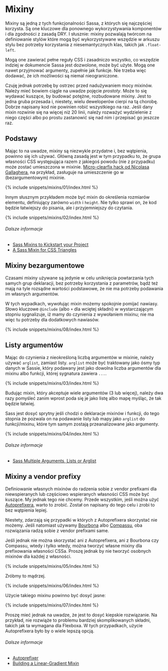 
# Mixiny

Mixiny są jedną z tych funkcjonalności Sassa, z których się najczęściej korzysta. Są one kluczowe dla ponownego wykorzystywania komponentów i dla zgodności z zasadą DRY. I słusznie: mixiny pozwalają twórcom na definiowanie stylów które mogą być wykorzystywane wszędzie w arkuszu stylu bez potrzeby korzystania z niesemantycznych klas, takich jak `.float-left`.

Mogą one zawierać pełne reguły CSS i zasadniczo wszystko, co wszędzie indziej w dokumencie Sassa jest dozwolone, może być użyte. Mogą one nawet przyjmować argumenty, zupełnie jak funkcje. Nie trzeba więc dodawać, że ich możliwości są niemal nieograniczone.

Czuję jednak potrzebę by ostrzec przed nadużywaniem mocy mixinów. Należy mieć bowiem ciągle na uwadze pojęcie *prostoty*. Może to się wydawać kuszące, by budować potężne, rozbudowane mixiny. Jest to jedna gruba przesada i, niestety, wielu deweloperów cierpi na tą chorobę. Dobrze napisany kod nie powinien robić wszystkiego na raz. Jeśli dany mixin rozwinie się na więcej niż 20 linii, należy rozważyć wydzielenie z niego części albo po prostu zastanowić się nad nim i przepisać go jeszcze raz.

## Podstawy

Mając to na uwadze, mixiny są niezwykle przydatne i, bez wątpienia, powinno się ich używać. Główną zasadą jest w tym przypadku to, że grupa własności CSS występująca razem z jakiegoś powodu (nie z przypadku) może zostać umieszczona w mixinie. [Micro-clearfix hack od Nicolasa Gallaghera](http://nicolasgallagher.com/micro-clearfix-hack/), na przykład, zasługuje na umieszczenie go w (bezargumentowym) mixinie.

{% include snippets/mixins/01/index.html %}

Innym słusznym przykładem może być mixin do określenia rozmiarów elementu, definiujący zarówno `width` i `height`. Nie tylko sprawi on, że kod będzie łatwiejszy do pisania, ale i przyjemniejszy do czytania.

{% include snippets/mixins/02/index.html %}

###### Dalsze informacje

* [Sass Mixins to Kickstart your Project](http://www.sitepoint.com/sass-mixins-kickstart-project/)
* [A Sass Mixin for CSS Triangles](http://www.sitepoint.com/sass-mixin-css-triangles/)

## Mixiny bezargumentowe

Czasami mixiny używane są jedynie w celu uniknięcia powtarzania tych samych grup deklaracji, bez potrzeby korzystania z parametrów, bądź też mają na tyle rozsądne wartości podstawowe, że nie ma potrzeby podawania im własnych argumentów.

W tych wypadkach, wywołując mixin możemy spokojnie pomijać nawiasy. Słowo kluczowe `@include` (albo `+` dla wciętej składni) w wystarczającym stopniu sygnalizuje, iż mamy do czynienia z wywołaniem mixinu; nie ma więc tu potrzeby dla dodatkowych nawiasów.

{% include snippets/mixins/08/index.html %}

## Listy argumentów

Mając do czynienia z nieokreśloną liczbą argumentów w mixinie, należy używać `arglist`, zamiast listy. `arglist` może być traktowany jako ósmy typ danych w Sassie, który podawany jest jako dowolna liczba argumentów dla mixinu albo funkcji, której sygnatura zawiera `...`.

{% include snippets/mixins/03/index.html %}

Budując mixin, który akceptuje wiele argumentów (3 lub więcej), należy dwa razy pomyśleć zanim wprost poda się je jako listę albo mapę myśląc, że tak będzie łatwiej.

Sass jest dosyć sprytny jeśli chodzi o deklaracje mixinów i funkcji, do tego stopnia że pozwala on na podawanie listy lub mapy jako `arglist` do funkcji/mixinu, które tym samym zostają przeanalizowane jako argumenty.

{% include snippets/mixins/04/index.html %}

###### Dalsze informacje

* [Sass Multiple Arguments, Lists or Arglist](http://www.sitepoint.com/sass-multiple-arguments-lists-or-arglist/)

## Mixiny a vendor prefixy

Definiowanie własnych mixinów do radzenia sobie z vendor prefixami dla niewspieranych lub częściowo wspieranych własności CSS może być kuszące. My jednak tego nie chcemy. Przede wszystkim, jeśli można użyć [Autoprefixera](https://github.com/postcss/autoprefixer), warto to zrobić. Został on napisany do tego celu i zrobi to bez wątpienia lepiej.

Niestety, zdarzają się przypadki w których z Autoprefixera skorzystać nie możemy. Jeśli natomiast używamy [Bourbona](http://bourbon.io/) albo [Compassu](http://compass-style.org/), oba rozwiązania radzą sobie z vendor prefixami same.

Jeśli jednak nie można skorzystać ani z Autoprefixera, ani z Bourbona czy Compassu, wtedy i tylko wtedy, można tworzyć własne mixiny dla prefixowania własności CSSa. Proszę jednak by nie tworzyć osobnych mixinów dla każdej z własności.

{% include snippets/mixins/05/index.html %}

Zróbmy to mądrzej.

{% include snippets/mixins/06/index.html %}

Użycie takiego mixinu powinno być dosyć jasne:

{% include snippets/mixins/07/index.html %}

Proszę mieć jednak na uwadze, że jest to dosyć kiepskie rozwiązanie. Na przykład, nie rozwiąże to problemu bardziej skomplikowanych składni, takich jak ta wymagana dla Flexboxa. W tych przypadkach, użycie Autoprefixera było by o wiele lepszą opcją.

###### Dalsze informacje

* [Autoprefixer](https://github.com/postcss/autoprefixer)
* [Building a Linear-Gradient Mixin](http://www.sitepoint.com/building-linear-gradient-mixin-sass/)
